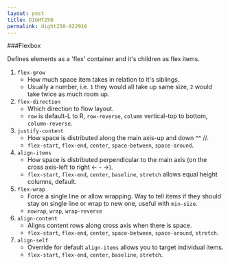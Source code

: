```yaml
---
layout: post
title: DIGHT250
permalink: dight250-022916
---
```


###Flexbox

Defines elements as a 'flex' container and it's children as flex items.

1. `flex-grow`
    - How much space item takes in relation to it's siblings. 
    - Usually a number, i.e. `1` they would all take up same size, `2` would take twice as much room up.
2. `flex-direction`
    - Which direction to flow layout.
    - `row` is default-L to R, `row-reverse`, `column` vertical-top to bottom, `column-reverse`.
3. `justify-content`
    - How space is distributed along the main axis-up and down ^^ \/\/.
    - `flex-start`, `flex-end`, `center`, `space-between`, `space-around`.
4. `align-items`
    - How space is distributed perpendicular to the main axis (on the cross axis-left to right <- - ->).
    - `flex-start`, `flex-end`, `center`, `baseline`, `stretch` allows equal height columns, default.
5. `flex-wrap`
    - Force a single line or allow wrapping. Way to tell items if they should stay on single line or wrap to new one, useful with `min-size`.
    - `nowrap`, `wrap`, `wrap-reverse`
6. `align-content`
    - Aligns content rows along cross axis when there is space.
    - `flex-start`, `flex-end`, `center`, `space-between`, `space-around`, `stretch`.
7. `align-self`
    - Override for default `align-items` allows you to target individual items.
    - `flex-start`, `flex-end`, `center`, `baseline`, `stretch`.


